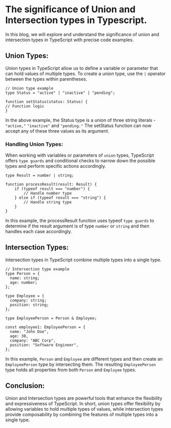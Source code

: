 # The significance of Union and Intersection types in Typescript.

In this blog, we will explore and understand the significance of union and intersection types in TypeScript with precise code examples.

## Union Types:

Union types in TypeScript allow us to define a variable or parameter that can hold values of multiple types. To create a union type, use the `|` operator between the types within parentheses.

```tsx
// Union type example
type Status = "active" | "inactive" | "pending";

function setStatus(status: Status) {
// Function logic
}
```

In the above example, the Status type is a union of three string literals - `"active,"` `"inactive"` and `"pending."` The setStatus function can now accept any of these three values as its argument.

### Handling Union Types:

When working with variables or parameters of `union` types, TypeScript offers  `type guards` and conditional checks to narrow down the possible types and perform specific actions accordingly.

```tsx
type Result = number | string;

function processResult(result: Result) {
    if (typeof result === "number") {
        // Handle number type
    } else if (typeof result === "string") {
        // Handle string type
    }
}
```
In this example, the processResult function uses typeof `type guards` to determine if the result argument is of type `number` or `string` and then handles each case accordingly.


## Intersection Types:

Intersection types in TypeScript combine multiple types into a single type.

```tsx
// Intersection type example
type Person = {
  name: string;
  age: number;
};

type Employee = {
  company: string;
  position: string;
};

type EmployeePerson = Person & Employee;

const employee1: EmployeePerson = {
  name: "John Doe",
  age: 30,
  company: "ABC Corp",
  position: "Software Engineer",
};
```

In this example, `Person` and `Employee` are different types and then create an `EmployeePerson` type by intersecting them. The resulting `EmployeePerson` type holds all properties from both `Person` and `Employee` types.


## Conclusion:

Union and Intersection types are powerful tools that enhance the flexibility and expressiveness of TypeScript. In short, union types offer flexibility by allowing variables to hold multiple types of values, while intersection types provide composability by combining the features of multiple types into a single type.


